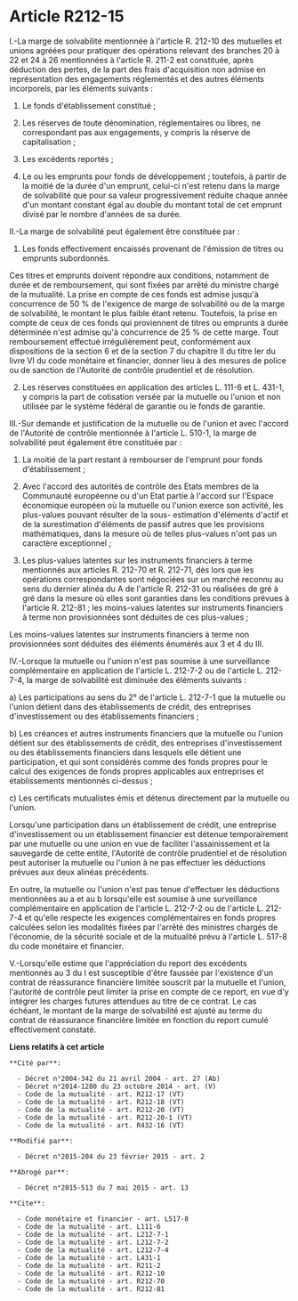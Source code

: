 # Article R212-15

I.-La marge de solvabilité mentionnée à l'article R. 212-10 des mutuelles et unions agréées pour pratiquer des opérations
relevant des branches 20 à 22 et 24 à 26 mentionnées à l'article R. 211-2 est constituée, après déduction des pertes, de la
part des frais d'acquisition non admise en représentation des engagements réglementés et des autres éléments incorporels, par
les éléments suivants : 

1. Le fonds d'établissement constitué ; 

2. Les réserves de toute dénomination, réglementaires ou libres, ne correspondant pas aux engagements, y compris la réserve
de capitalisation ; 

3. Les excédents reportés ; 

4. Le ou les emprunts pour fonds de développement ; toutefois, à partir de la moitié de la durée d'un emprunt, celui-ci n'est
retenu dans la marge de solvabilité que pour sa valeur progressivement réduite chaque année d'un montant constant égal au
double du montant total de cet emprunt divisé par le nombre d'années de sa durée. 

II.-La marge de solvabilité peut également être constituée par : 

1. Les fonds effectivement encaissés provenant de l'émission de titres ou emprunts subordonnés. 

Ces titres et emprunts doivent répondre aux conditions, notamment de durée et de remboursement, qui sont fixées par arrêté du
ministre chargé de la mutualité. La prise en compte de ces fonds est admise jusqu'à concurrence de 50 % de l'exigence de
marge de solvabilité ou de la marge de solvabilité, le montant le plus faible étant retenu. Toutefois, la prise en compte de
ceux de ces fonds qui proviennent de titres ou emprunts à durée déterminée n'est admise qu'à concurrence de 25 % de cette
marge. Tout remboursement effectué irrégulièrement peut, conformément aux dispositions de la section 6 et de la section 7 du
chapitre II du titre Ier du livre VI du code monétaire et financier, donner lieu à des mesures de police ou de sanction de
l'Autorité de contrôle prudentiel et de résolution. 

2. Les réserves constituées en application des articles L. 111-6 et L. 431-1, y compris la part de cotisation versée par la
mutuelle ou l'union et non utilisée par le système fédéral de garantie ou le fonds de garantie. 

III.-Sur demande et justification de la mutuelle ou de l'union et avec l'accord de l'Autorité de contrôle mentionnée à
l'article L. 510-1, la marge de solvabilité peut également être constituée par : 

1. La moitié de la part restant à rembourser de l'emprunt pour fonds d'établissement ; 

2. Avec l'accord des autorités de contrôle des Etats membres de la Communauté européenne ou d'un Etat partie à l'accord sur
l'Espace économique européen où la mutuelle ou l'union exerce son activité, les plus-values pouvant résulter de la sous-
estimation d'éléments d'actif et de la surestimation d'éléments de passif autres que les provisions mathématiques, dans la
mesure où de telles plus-values n'ont pas un caractère exceptionnel ; 

3. Les plus-values latentes sur les instruments financiers à terme mentionnés aux articles R. 212-70 et R. 212-71, dès lors
que les opérations correspondantes sont négociées sur un marché reconnu au sens du dernier alinéa du A de l'article R. 212-31
ou réalisées de gré à gré dans la mesure où elles sont garanties dans les conditions prévues à l'article R. 212-81 ; les
moins-values latentes sur instruments financiers à terme non provisionnées sont déduites de ces plus-values ; 

Les moins-values latentes sur instruments financiers à terme non provisionnées sont déduites des éléments énumérés aux 3 et 4
du III. 

IV.-Lorsque la mutuelle ou l'union n'est pas soumise à une surveillance complémentaire en application de l'article L. 212-7-2
ou de l'article L. 212-7-4, la marge de solvabilité est diminuée des éléments suivants : 

a) Les participations au sens du 2° de l'article L. 212-7-1 que la mutuelle ou l'union détient dans des établissements de
crédit, des entreprises d'investissement ou des établissements financiers ; 

b) Les créances et autres instruments financiers que la mutuelle ou l'union détient sur des établissements de crédit, des
entreprises d'investissement ou des établissements financiers dans lesquels elle détient une participation, et qui sont
considérés comme des fonds propres pour le calcul des exigences de fonds propres applicables aux entreprises et
établissements mentionnés ci-dessus ; 

c) Les certificats mutualistes émis et détenus directement par la mutuelle ou l'union. 

Lorsqu'une participation dans un établissement de crédit, une entreprise d'investissement ou un établissement financier est
détenue temporairement par une mutuelle ou une union en vue de faciliter l'assainissement et la sauvegarde de cette entité,
l'Autorité de contrôle prudentiel et de résolution peut autoriser la mutuelle ou l'union à ne pas effectuer les déductions
prévues aux deux alinéas précédents. 

En outre, la mutuelle ou l'union n'est pas tenue d'effectuer les déductions mentionnées au a et au b lorsqu'elle est soumise
à une surveillance complémentaire en application de l'article L. 212-7-2 ou de l'article L. 212-7-4 et qu'elle respecte les
exigences complémentaires en fonds propres calculées selon les modalités fixées par l'arrêté des ministres chargés de
l'économie, de la sécurité sociale et de la mutualité prévu à l'article L. 517-8 du code monétaire et financier. 

V.-Lorsqu'elle estime que l'appréciation du report des excédents mentionnés au 3 du I est susceptible d'être faussée par
l'existence d'un contrat de réassurance financière limitée souscrit par la mutuelle et l'union, l'autorité de contrôle peut
limiter la prise en compte de ce report, en vue d'y intégrer les charges futures attendues au titre de ce contrat. Le cas
échéant, le montant de la marge de solvabilité est ajusté au terme du contrat de réassurance financière limitée en fonction
du report cumulé effectivement constaté.

**Liens relatifs à cet article**

	**Cité par**:

	  - Décret n°2004-342 du 21 avril 2004 - art. 27 (Ab)
	  - Décret n°2014-1280 du 23 octobre 2014 - art. (V)
	  - Code de la mutualité - art. R212-17 (VT)
	  - Code de la mutualité - art. R212-18 (VT)
	  - Code de la mutualité - art. R212-20 (VT)
	  - Code de la mutualité - art. R212-20-1 (VT)
	  - Code de la mutualité - art. R432-16 (VT)

	**Modifié par**:

	  - Décret n°2015-204 du 23 février 2015 - art. 2

	**Abrogé par**:

	  - Décret n°2015-513 du 7 mai 2015 - art. 13

	**Cite**:

	  - Code monétaire et financier - art. L517-8
	  - Code de la mutualité - art. L111-6
	  - Code de la mutualité - art. L212-7-1
	  - Code de la mutualité - art. L212-7-2
	  - Code de la mutualité - art. L212-7-4
	  - Code de la mutualité - art. L431-1
	  - Code de la mutualité - art. R211-2
	  - Code de la mutualité - art. R212-10
	  - Code de la mutualité - art. R212-70
	  - Code de la mutualité - art. R212-81
